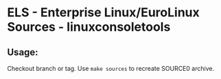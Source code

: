 # ELS - Enterprise Linux/EuroLinux Sources - linuxconsoletools
 
## Usage:
  Checkout branch or tag. Use `make sources` to recreate  SOURCE0 archive.
